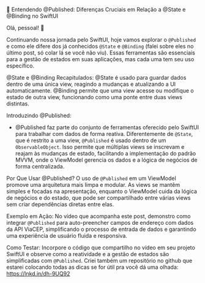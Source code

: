 🔄 Entendendo @Published: Diferenças Cruciais em Relação a @State e @Binding no SwiftUI

Olá, pessoal! 🚀

Continuando nossa jornada pelo SwiftUI, hoje vamos explorar o `@Published` e como ele difere dos já conhecidos `@State` e `@Binding` (falei sobre eles no último post, só colar lá se você não viu). Essas ferramentas são essenciais para a gestão de estados em suas aplicações, mas cada uma tem seu uso específico.

@State e @Binding Recapitulados:
@State é usado para guardar dados dentro de uma única view, reagindo a mudanças e atualizando a UI automaticamente.
@Binding permite que uma view acesse ou modifique o estado de outra view, funcionando como uma ponte entre duas views distintas.

Introduzindo @Published:
- @Published faz parte do conjunto de ferramentas oferecido pelo SwiftUI para trabalhar com dados de forma reativa. Diferentemente de `@State`, que é restrito a uma view, `@Published` é usado dentro de um `ObservableObject`. Isso permite que múltiplas views se inscrevam e reajam às mudanças de estado, facilitando a implementação do padrão MVVM, onde o ViewModel gerencia os dados e a lógica de negócios de forma centralizada.

Por Que Usar @Published?
O uso de `@Published` em um ViewModel promove uma arquitetura mais limpa e modular. As views se mantêm simples e focadas na apresentação, enquanto o ViewModel cuida da lógica de negócios e do estado, que pode ser compartilhado entre várias views sem criar dependências diretas entre elas.

Exemplo em Ação:
No vídeo que acompanha este post, demonstro como integrar `@Published` para auto-preencher campos de endereço com dados da API ViaCEP, simplificando o processo de entrada de dados e garantindo uma experiência de usuário fluida e responsiva.

Como Testar:
Incorpore o código que compartilho no vídeo em seu projeto SwiftUI e observe como a reatividade e a gestão de estados são simplificadas com `@Published`.
Criei também um repositório no github que estarei colocando todas as dicas se for útil pra você dá uma olhada: https://lnkd.in/dh-9UQ92
